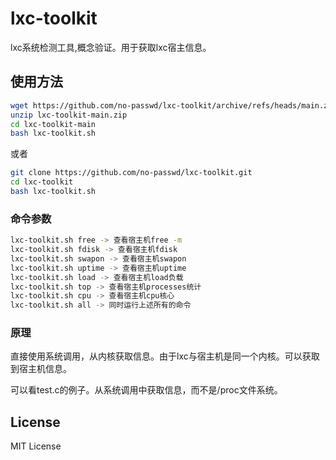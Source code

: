# lxc-toolkit
lxc系统检测工具,概念验证。用于获取lxc宿主信息。

## 使用方法
```bash
wget https://github.com/no-passwd/lxc-toolkit/archive/refs/heads/main.zip
unzip lxc-toolkit-main.zip
cd lxc-toolkit-main
bash lxc-toolkit.sh
```

或者 

```bash
git clone https://github.com/no-passwd/lxc-toolkit.git
cd lxc-toolkit
bash lxc-toolkit.sh
```

### 命令参数

```bash
lxc-toolkit.sh free -> 查看宿主机free -m
lxc-toolkit.sh fdisk -> 查看宿主机fdisk
lxc-toolkit.sh swapon -> 查看宿主机swapon
lxc-toolkit.sh uptime -> 查看宿主机uptime
lxc-toolkit.sh load -> 查看宿主机load负载
lxc-toolkit.sh top -> 查看宿主机processes统计
lxc-toolkit.sh cpu -> 查看宿主机cpu核心
lxc-toolkit.sh all -> 同时运行上述所有的命令
```

### 原理
直接使用系统调用，从内核获取信息。由于lxc与宿主机是同一个内核。可以获取到宿主机信息。

可以看test.c的例子。从系统调用中获取信息，而不是/proc文件系统。

## License
MIT License
